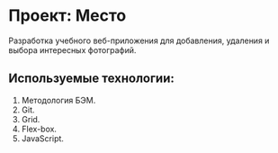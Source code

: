 # Проект: Место
Разработка учебного веб-приложения для добавления, удаления и выбора интересных фотографий.

## Используемые технологии:

1. Методология БЭМ.
2. Git.
3. Grid.
4. Flex-box.
5. JavaScript.